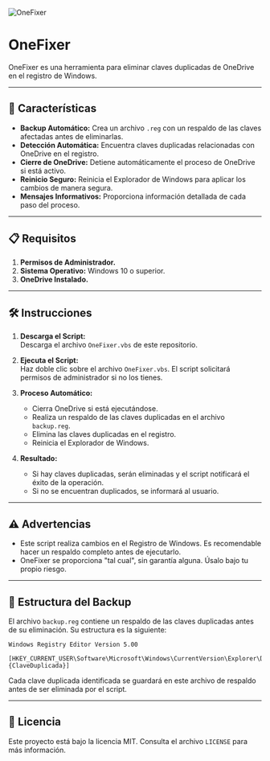 ![OneFixer](https://github.com/user-attachments/assets/6a364268-2a6c-4853-8498-42856f08d477)

# OneFixer


OneFixer es una herramienta para eliminar claves duplicadas de OneDrive en el registro de Windows.

---

## 🚀 **Características**
- **Backup Automático:** Crea un archivo `.reg` con un respaldo de las claves afectadas antes de eliminarlas.
- **Detección Automática:** Encuentra claves duplicadas relacionadas con OneDrive en el registro.
- **Cierre de OneDrive:** Detiene automáticamente el proceso de OneDrive si está activo.
- **Reinicio Seguro:** Reinicia el Explorador de Windows para aplicar los cambios de manera segura.
- **Mensajes Informativos:** Proporciona información detallada de cada paso del proceso.

---

## 📋 **Requisitos**
1. **Permisos de Administrador.**
2. **Sistema Operativo:** Windows 10 o superior.
3. **OneDrive Instalado.**

---

## 🛠️ **Instrucciones**
1. **Descarga el Script:**  
   Descarga el archivo `OneFixer.vbs` de este repositorio.

2. **Ejecuta el Script:**  
   Haz doble clic sobre el archivo `OneFixer.vbs`. El script solicitará permisos de administrador si no los tienes.

3. **Proceso Automático:**
   - Cierra OneDrive si está ejecutándose.
   - Realiza un respaldo de las claves duplicadas en el archivo `backup.reg`.
   - Elimina las claves duplicadas en el registro.
   - Reinicia el Explorador de Windows.

4. **Resultado:**
   - Si hay claves duplicadas, serán eliminadas y el script notificará el éxito de la operación.
   - Si no se encuentran duplicados, se informará al usuario.

---

## ⚠️ **Advertencias**
- Este script realiza cambios en el Registro de Windows. Es recomendable hacer un respaldo completo antes de ejecutarlo.
- OneFixer se proporciona "tal cual", sin garantía alguna. Úsalo bajo tu propio riesgo.

---

## 📂 **Estructura del Backup**
El archivo `backup.reg` contiene un respaldo de las claves duplicadas antes de su eliminación. Su estructura es la siguiente:

```
Windows Registry Editor Version 5.00

[HKEY_CURRENT_USER\Software\Microsoft\Windows\CurrentVersion\Explorer\Desktop\NameSpace\{ClaveDuplicada}]
```

Cada clave duplicada identificada se guardará en este archivo de respaldo antes de ser eliminada por el script.

---

## 📜 **Licencia**
Este proyecto está bajo la licencia MIT. Consulta el archivo `LICENSE` para más información.
